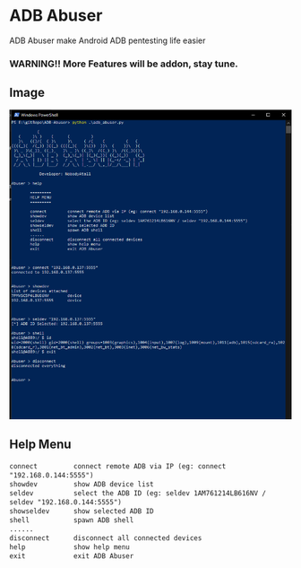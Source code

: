 # ADB Abuser
 ADB Abuser make Android ADB pentesting life easier

 ### WARNING!! More Features will be addon, stay tune.

  ## Image
![alt text](images/scriptUsage.png)

 ## Help Menu
 ```
 connect         connect remote ADB via IP (eg: connect "192.168.0.144:5555")
 showdev         show ADB device list
 seldev          select the ADB ID (eg: seldev 1AM761214LB616NV / seldev "192.168.0.144:5555")
 showseldev      show selected ADB ID
 shell           spawn ADB shell      
 ......
 disconnect      disconnect all connected devices
 help            show help menu
 exit            exit ADB Abuser 
 ```

